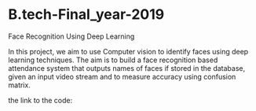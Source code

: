 # B.tech-Final_year-2019
Face Recognition Using Deep Learning


In this project, we aim to use Computer vision to identify faces using deep
learning techniques. The aim is to build a face recognition based attendance
system that outputs names of faces if stored in the database, given an input
video stream and to measure accuracy using confusion matrix.

the link to the code:
